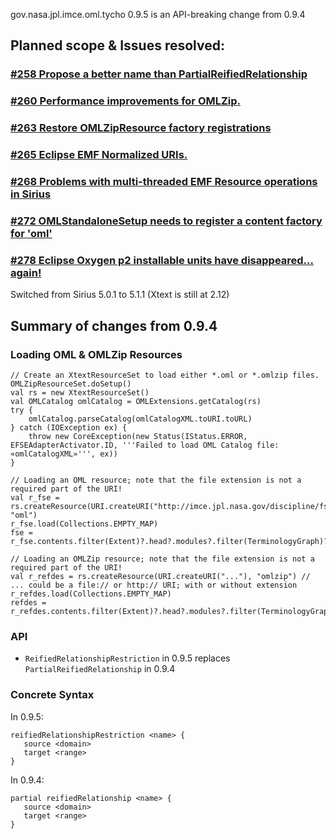 gov.nasa.jpl.imce.oml.tycho 0.9.5 is an API-breaking change from 0.9.4

## Planned scope & Issues resolved:

### [#258 Propose a better name than PartialReifiedRelationship](https://github.com/JPL-IMCE/gov.nasa.jpl.imce.oml/issues/258)

### [#260 Performance improvements for OMLZip.](https://github.com/JPL-IMCE/gov.nasa.jpl.imce.oml/issues/260)

### [#263 Restore OMLZipResource factory registrations](https://github.com/JPL-IMCE/gov.nasa.jpl.imce.oml/issues/263)

### [#265 Eclipse EMF Normalized URIs.](https://github.com/JPL-IMCE/gov.nasa.jpl.imce.oml/issues/265)

### [#268 Problems with multi-threaded EMF Resource operations in Sirius](https://github.com/JPL-IMCE/gov.nasa.jpl.imce.oml/issues/268)

### [#272 OMLStandaloneSetup needs to register a content factory for 'oml'](https://github.com/JPL-IMCE/gov.nasa.jpl.imce.oml/issues/272)

### [#278 Eclipse Oxygen p2 installable units have disappeared... again!](https://github.com/JPL-IMCE/gov.nasa.jpl.imce.oml/issues/278)

  Switched from Sirius 5.0.1 to 5.1.1 (Xtext is still at 2.12)
  
  
## Summary of changes from 0.9.4

### Loading OML & OMLZip Resources

```xtend
// Create an XtextResourceSet to load either *.oml or *.omlzip files.
OMLZipResourceSet.doSetup()
val rs = new XtextResourceSet()
val OMLCatalog omlCatalog = OMLExtensions.getCatalog(rs)
try {
	omlCatalog.parseCatalog(omlCatalogXML.toURI.toURL)
} catch (IOException ex) {
	throw new CoreException(new Status(IStatus.ERROR, EFSEAdapterActivator.ID, '''Failed to load OML Catalog file: «omlCatalogXML»''', ex))
}

// Loading an OML resource; note that the file extension is not a required part of the URI!
val r_fse = rs.createResource(URI.createURI("http://imce.jpl.nasa.gov/discipline/fse/fse"), "oml")
r_fse.load(Collections.EMPTY_MAP)
fse = r_fse.contents.filter(Extent)?.head?.modules?.filter(TerminologyGraph)?.head

// Loading an OMLZip resource; note that the file extension is not a required part of the URI!
val r_refdes = rs.createResource(URI.createURI("..."), "omlzip") // ... could be a file:// or http:// URI; with or without extension
r_refdes.load(Collections.EMPTY_MAP)
refdes = r_refdes.contents.filter(Extent)?.head?.modules?.filter(TerminologyGraph)?.head
```

### API

- `ReifiedRelationshipRestriction` in 0.9.5 replaces `PartialReifiedRelationship` in 0.9.4

### Concrete Syntax

In 0.9.5:

```
reifiedRelationshipRestriction <name> {
   source <domain>
   target <range>
}
```

In 0.9.4:

```
partial reifiedRelationship <name> {
   source <domain>
   target <range>
}
```